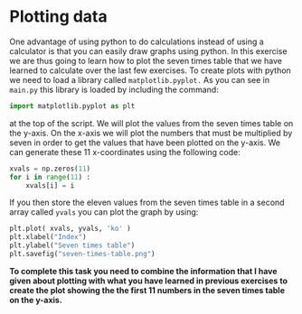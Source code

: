 # Plotting data

One advantage of using python to do calculations instead of using a calculator is that you can easily draw graphs using python.  In this exercise we are thus going to learn how to plot the seven times table that we have learned to calculate over the last few exercises.  To create plots with python we need to load a library called `matplotlib.pyplot.`  As you can see in `main.py` this library is loaded by including the command:

```python
import matplotlib.pyplot as plt
```

at the top of the script.  We will plot the values from the seven times table on the y-axis.  On the x-axis we will plot the numbers that must be multiplied by seven in order to get the values that have been plotted on the y-axis.  We can generate these 11 x-coordinates using the following code:

```python
xvals = np.zeros(11)
for i in range(11) : 
    xvals[i] = i
```

If you then store the eleven values from the seven times table in a second array called `yvals` you can plot the graph by using:

```python
plt.plot( xvals, yvals, 'ko' )
plt.xlabel("Index")
plt.ylabel("Seven times table")
plt.savefig("seven-times-table.png")
```

__To complete this task you need to combine the information that I have given about plotting with what you have learned in previous exercises to create the plot showing the the first 11 numbers in the seven times table on the y-axis.__

